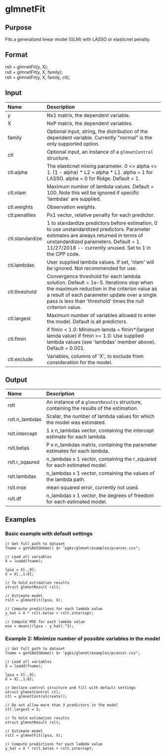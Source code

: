 # glmnetFit

## Purpose

Fits a generalized linear model (GLM) with LASSO or elasticnet penalty.

## Format

rslt = glmnetFit(y, X);  
rslt = glmnetFit(y, X, family);  
rslt = glmnetFit(y, X, family, ctl);

## Input
|Name|Description|
|:---- |:-----|
|y | Nx1 matrix, the dependent variable.|
|X | NxP matrix, the dependent variables.|
|family| Optional input, string, the distribution of the dependent variable. Currently "normal" is the only supported option.|
|ctl| Optional input, an instance of a `glmnetControl` structure.|
| ctl.alpha|         The elasticnet mixing parameter. 0 <= alpha <= 1.  (1 - alpha) * L2 + alpha * L1. alpha = 1 for LASSO. alpha = 0 for Ridge. Default = 1.|
| ctl.nlam |         Maximum number of lambda values. Default = 100. Note this will be ignored if specific 'lambdas' are supplied. |
| ctl.weights|       Observation weights. |
| ctl.penalties|     Px1 vector, relative penalty for each predictor. |
| ctl.standardize|   1 to standardize predictors before estimation, 0 to use unstandardized predictors. Parameter estimates are always returned in terms of unstandardized parameters. Default = 1. 11/27/2018 -- currently unused. Set to 1 in the CPP code. |
| ctl.lambdas|       User supplied lambda values. If set, 'nlam' will be ignored. Not recommended for use. |
| ctl.threshold|     Convergence threshold for each lambda solution. Default = 1e-5. Iterations stop when the maximum reduction in the criterion value as a result of each parameter update over a single pass is less than 'threshold' times the null criterion value. |
| ctl.largest  |     Maximum number of variables allowed to enter the model. Default is all predictors. |
| ctl.flmin    |     if flmin < 1.0: Minimum lamda = flmin*(largest lamda value) if flmin >= 1.0: Use supplied lambda values (see 'lambdas' member above). Default = 0.001. |
| ctl.exclude  |  Variables, columns of 'X', to exclude from consideration for the model. | 



## Output
|Name|Description|
|:----- |:----|
|rslt| An instance of a `glmnetResults` structure, containing the results of the estimation.|
|rslt.n_lambdas |    Scalar, the number of lambda values for which the model was estimated.|
|rslt.intercept |    1 x n_lambdas vector, containing the intercept estimate for each lambda.|
|rslt.betas     |    P x n_lambdas matrix, containing the parameter estimates for each lambda.|
|rslt.r_sqaured |    n_lambdas x 1 vector, containing the r_squared for each estimated model.|
|rslt.lambdas   |    n_lambdas x 1 vector, containing the values of the lambda path.|
|rslt.mse       |    mean squared error, currently not used.|
|rslt.df        |    n_lambdas x 1 vector, the degrees of freedom for each estimated model.|


## Examples

### Basic example with default settings

```
// Get full path to dataset
fname = getGAUSSHome() $+ "pgks/glmnet/examples/pcancer.csv";

// Load all variables
X = loadd(fname);

lpsa = X[.,9];
X = X[.,1:8];

// To hold estimation results
struct glmnetResult rslt;

// Estimate model
rslt = glmnetFit(lpsa, X);

// Compute predictions for each lambda value
y_hat = X * rslt.betas + rslt.intercept;

// Compute MSE for each lambda value
mse = meanc((lpsa - y_hat).^2);
```

### Example 2: Minimize number of possible variables in the model 

```
// Get full path to dataset
fname = getGAUSSHome() $+ "pgks/glmnet/examples/pcancer.csv";

// Load all variables
X = loadd(fname);

lpsa = X[.,9];
X = X[.,1:8];

// Declare control structure and fill with default settings
struct glmnetControl ctl;
ctl = glmnetControlcreate();

// Do not allow more than 3 predictors in the model
ctl.largest = 3;

// To hold estimation results
struct glmnetResult rslt;

// Estimate model
rslt = glmnetFit(lpsa, X);

// Compute predictions for each lambda value
y_hat = X * rslt.betas + rslt.intercept;
```
